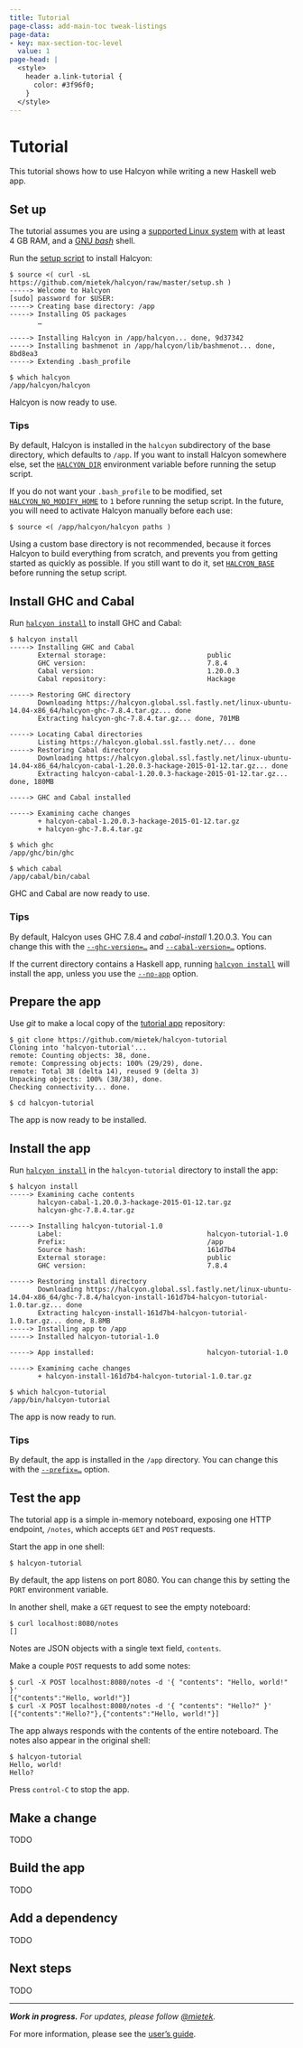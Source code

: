```yaml
---
title: Tutorial
page-class: add-main-toc tweak-listings
page-data:
- key: max-section-toc-level
  value: 1
page-head: |
  <style>
    header a.link-tutorial {
      color: #3f96f0;
    }
  </style>
---
```



Tutorial
========

This tutorial shows how to use Halcyon while writing a new Haskell web app.

<div><nav id="main-toc"></nav></div>


Set up
------

The tutorial assumes you are using a [supported Linux system](/guide/#supported-platforms) with at least 4 GB RAM, and a [GNU _bash_](https://gnu.org/software/bash/) shell.

Run the [setup script](https://github.com/mietek/halcyon/raw/master/setup.sh) to install Halcyon:

```
$ source <( curl -sL https://github.com/mietek/halcyon/raw/master/setup.sh )
-----> Welcome to Halcyon
[sudo] password for $USER:
-----> Creating base directory: /app
-----> Installing OS packages
       …
       
-----> Installing Halcyon in /app/halcyon... done, 9d37342
-----> Installing bashmenot in /app/halcyon/lib/bashmenot... done, 8bd8ea3
-----> Extending .bash_profile
```
```
$ which halcyon
/app/halcyon/halcyon
```

Halcyon is now ready to use.


### Tips

By default, Halcyon is installed in the `halcyon` subdirectory of the base directory, which defaults to `/app`.  If you want to install Halcyon somewhere else, set the [`HALCYON_DIR`](/reference/#halcyon_dir) environment variable before running the setup script.

If you do not want your `.bash_profile` to be modified, set [`HALCYON_NO_MODIFY_HOME`](/reference/#halcyon_no_modify_home) to `1` before running the setup script.  In the future, you will need to activate Halcyon manually before each use:

```
$ source <( /app/halcyon/halcyon paths )
```

Using a custom base directory is not recommended, because it forces Halcyon to build everything from scratch, and prevents you from getting started as quickly as possible.  If you still want to do it, set [`HALCYON_BASE`](/reference/#halcyon_base) before running the setup script.


Install GHC and Cabal
---------------------

Run [`halcyon install`](/reference/#halcyon-install) to install GHC and Cabal:

```
$ halcyon install
-----> Installing GHC and Cabal
       External storage:                         public
       GHC version:                              7.8.4
       Cabal version:                            1.20.0.3
       Cabal repository:                         Hackage

-----> Restoring GHC directory
       Downloading https://halcyon.global.ssl.fastly.net/linux-ubuntu-14.04-x86_64/halcyon-ghc-7.8.4.tar.gz... done
       Extracting halcyon-ghc-7.8.4.tar.gz... done, 701MB

-----> Locating Cabal directories
       Listing https://halcyon.global.ssl.fastly.net/... done
-----> Restoring Cabal directory
       Downloading https://halcyon.global.ssl.fastly.net/linux-ubuntu-14.04-x86_64/halcyon-cabal-1.20.0.3-hackage-2015-01-12.tar.gz... done
       Extracting halcyon-cabal-1.20.0.3-hackage-2015-01-12.tar.gz... done, 180MB

-----> GHC and Cabal installed                   

-----> Examining cache changes
       + halcyon-cabal-1.20.0.3-hackage-2015-01-12.tar.gz
       + halcyon-ghc-7.8.4.tar.gz
```
```
$ which ghc
/app/ghc/bin/ghc
```
```
$ which cabal
/app/cabal/bin/cabal
```

GHC and Cabal are now ready to use.


### Tips

By default, Halcyon uses GHC 7.8.4 and _cabal-install_ 1.20.0.3.  You can change this with the [`--ghc-version=…`](/reference/#halcyon_ghc_version) and [`--cabal-version=…`](/reference/#halcyon_cabal_version) options.

If the current directory contains a Haskell app, running [`halcyon install`](/reference/#halcyon-install) will install the app, unless you use the [`--no-app`](/reference/#halcyon_no_app) option.


Prepare the app
---------------

Use _git_ to make a local copy of the [tutorial app](https://github.com/mietek/halcyon-tutorial) repository:

```
$ git clone https://github.com/mietek/halcyon-tutorial
Cloning into 'halcyon-tutorial'...
remote: Counting objects: 38, done.
remote: Compressing objects: 100% (29/29), done.
remote: Total 38 (delta 14), reused 9 (delta 3)
Unpacking objects: 100% (38/38), done.
Checking connectivity... done.
```
```
$ cd halcyon-tutorial
```

The app is now ready to be installed.


Install the app
---------------

Run [`halcyon install`](/reference/#halcyon_install) in the `halcyon-tutorial` directory to install the app:

```
$ halcyon install
-----> Examining cache contents
       halcyon-cabal-1.20.0.3-hackage-2015-01-12.tar.gz
       halcyon-ghc-7.8.4.tar.gz

-----> Installing halcyon-tutorial-1.0
       Label:                                    halcyon-tutorial-1.0
       Prefix:                                   /app
       Source hash:                              161d7b4
       External storage:                         public
       GHC version:                              7.8.4

-----> Restoring install directory
       Downloading https://halcyon.global.ssl.fastly.net/linux-ubuntu-14.04-x86_64/ghc-7.8.4/halcyon-install-161d7b4-halcyon-tutorial-1.0.tar.gz... done
       Extracting halcyon-install-161d7b4-halcyon-tutorial-1.0.tar.gz... done, 8.8MB
-----> Installing app to /app
-----> Installed halcyon-tutorial-1.0

-----> App installed:                            halcyon-tutorial-1.0

-----> Examining cache changes
       + halcyon-install-161d7b4-halcyon-tutorial-1.0.tar.gz
```
```
$ which halcyon-tutorial
/app/bin/halcyon-tutorial
```

The app is now ready to run.


### Tips

By default, the app is installed in the `/app` directory.  You can change this with the [`--prefix=…`](/reference/#halcyon_prefix) option.


Test the app
------------

The tutorial app is a simple in-memory noteboard, exposing one HTTP endpoint, `/notes`, which accepts `GET` and `POST` requests.

Start the app in one shell:

```
$ halcyon-tutorial
```

By default, the app listens on port 8080.  You can change this by setting the `PORT` environment variable.

In another shell, make a `GET` request to see the empty noteboard:

```
$ curl localhost:8080/notes
[]
```

Notes are JSON objects with a single text field, `contents`.

Make a couple `POST` requests to add some notes:

```
$ curl -X POST localhost:8080/notes -d '{ "contents": "Hello, world!" }'
[{"contents":"Hello, world!"}]
$ curl -X POST localhost:8080/notes -d '{ "contents": "Hello?" }'
[{"contents":"Hello?"},{"contents":"Hello, world!"}]
```

The app always responds with the contents of the entire noteboard.  The notes also appear in the original shell:

```
$ halcyon-tutorial
Hello, world!
Hello?
```

Press `control-C` to stop the app.


Make a change
-------------

TODO


Build the app
-------------

TODO


Add a dependency
----------------

TODO


Next steps
----------

TODO


---

_**Work in progress.**  For updates, please follow <a href="https://twitter.com/mietek">@mietek</a>._

For more information, please see the [user’s guide](/guide/).
